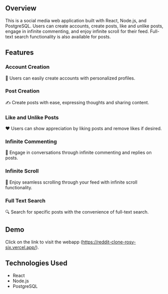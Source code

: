 ## Overview

This is a social media web application built with React, Node.js, and PostgreSQL. Users can create accounts, create posts, like and unlike posts, engage in infinite commenting, and enjoy infinite scroll for their feed. Full-text search functionality is also available for posts.

## Features

### Account Creation

👤 Users can easily create accounts with personalized profiles.

### Post Creation

✍️ Create posts with ease, expressing thoughts and sharing content.

### Like and Unlike Posts

❤️ Users can show appreciation by liking posts and remove likes if desired.

### Infinite Commenting

💬 Engage in conversations through infinite commenting and replies on posts.

### Infinite Scroll

🔄 Enjoy seamless scrolling through your feed with infinite scroll functionality.

### Full Text Search

🔍 Search for specific posts with the convenience of full-text search.

## Demo

Click on the link to visit the webapp (https://reddit-clone-rosy-six.vercel.app/).

## Technologies Used

- React
- Node.js
- PostgreSQL
